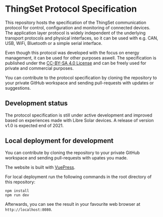 # ThingSet Protocol Specification

This repository hosts the specification of the ThingSet communication protocol for control, configuration and monitoring of connected devices. The application layer protocol is widely independent of the underlying transport protocols and physical interfaces, so it can be used with e.g. CAN, USB, WiFi, Bluetooth or a simple serial interface.

Even though this protocol was developed with the focus on energy management, it can be used for other purposes aswell. The specification is published under the [CC-BY-SA 4.0 License](https://creativecommons.org/licenses/by/4.0/) and can be freely used for private and commercial purposes.

You can contribute to the protocol specification by cloning the repository to your private GitHub workspace and sending pull-requests with updates or suggestions.

## Development status

The protocol specification is still under active development and improved based on experiences made with Libre Solar devices. A release of version v1.0 is expected end of 2021.

## Local deployment for development

You can contribute by cloning the repository to your private GitHub workspace and sending pull-requests with upates you made.

The website is built with [VuePress](https://vuepress.vuejs.org/).

For local deployment run the following commands in the root directory of this repository:

    npm install
    npm run dev

Afterwards, you can see the result in your favourite web browser at `http://localhost:8080`.
